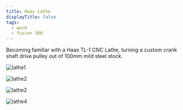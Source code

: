 ```yaml
---
title: Haas Lathe
displayTitle: false
tags:
  - work
  - fusion 360
---
```


Becoming familiar with a Haas TL-1 CNC Lathe, turning a custom crank shaft drive pulley out of 100mm mild steel stock.

![lathe1](https://d2w9rnfcy7mm78.cloudfront.net/10507612/original_d0f95525cc1bea2499f5199d24547a2e.jpg?1612178182?bc=0)

![lathe2](https://d2w9rnfcy7mm78.cloudfront.net/10507615/original_a73618de9d19f2a09fa90745962fdc72.jpg?1612178214?bc=0)

![lathe2](https://d2w9rnfcy7mm78.cloudfront.net/10507618/original_391d728f7cab45983de342a999dd3d06.jpg?1612178224?bc=0)

![lathe4](https://d2w9rnfcy7mm78.cloudfront.net/10507620/original_1b54b811981bb28143a2ef4a35fc1a1a.jpg?1612178233?bc=0)